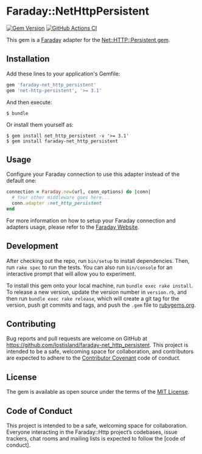 # Faraday::NetHttpPersistent

[![Gem Version](https://badge.fury.io/rb/faraday-net_http_persistent.svg)](https://rubygems.org/gems/faraday-net_http_persistent)
[![GitHub Actions CI](https://github.com/lostisland/faraday-net_http_persistent/workflows/CI/badge.svg)](https://github.com/lostisland/faraday-net_http_persistent/actions?query=workflow%3ACI)

This gem is a [Faraday][faraday] adapter for the [Net::HTTP::Persistent gem][net-http-persistent].

## Installation

Add these lines to your application's Gemfile:

```ruby
gem 'faraday-net_http_persistent'
gem 'net-http-persistent', '>= 3.1'
```

And then execute:

    $ bundle

Or install them yourself as:

    $ gem install net_http_persistent -v '>= 3.1'
    $ gem install faraday-net_http_persistent

## Usage

Configure your Faraday connection to use this adapter instead of the default one:

```ruby
connection = Faraday.new(url, conn_options) do |conn|
  # Your other middleware goes here...
  conn.adapter :net_http_persistent
end
```

For more information on how to setup your Faraday connection and adapters usage,
please refer to the [Faraday Website][faraday-website].

## Development

After checking out the repo, run `bin/setup` to install dependencies.
Then, run `rake spec` to run the tests. You can also run `bin/console`
for an interactive prompt that will allow you to experiment.

To install this gem onto your local machine, run `bundle exec rake install`.
To release a new version, update the version number in `version.rb`,
and then run `bundle exec rake release`, which will create a git tag for the version,
push git commits and tags, and push the `.gem` file to [rubygems.org].

## Contributing

Bug reports and pull requests are welcome on GitHub at https://github.com/lostisland/faraday-net_http_persistent.
This project is intended to be a safe, welcoming space for collaboration,
and contributors are expected to adhere to the [Contributor Covenant][covenant] code of conduct.

## License

The gem is available as open source under the terms of the [MIT License][mit-license].

## Code of Conduct

This project is intended to be a safe, welcoming space for collaboration.
Everyone interacting in the Faraday::Http project’s codebases, issue trackers,
chat rooms and mailing lists is expected to follow the [code of conduct].

[code-of-conduct]:     https://github.com/lostisland/faraday-http/blob/master/.github/CODE_OF_CONDUCT.md
[covenant]:            http://contributor-covenant.org
[faraday]:             https://github.com/lostisland/faraday
[faraday-website]:     https://lostisland.github.io/faraday
[net-http-persistent]: https://github.com/drbrain/net-http-persistent
[mit-license]:         https://opensource.org/licenses/MIT
[rubygems.org]:        https://rubygems.org
